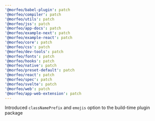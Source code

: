 ```yaml
---
'@morfeo/babel-plugin': patch
'@morfeo/compiler': patch
'@morfeo/utils': patch
'@morfeo/jss': patch
'@morfeo/app-docs': patch
'@morfeo/example-next': patch
'@morfeo/example-react': patch
'@morfeo/core': patch
'@morfeo/css': patch
'@morfeo/dev-tools': patch
'@morfeo/fonts': patch
'@morfeo/hooks': patch
'@morfeo/native': patch
'@morfeo/preset-default': patch
'@morfeo/react': patch
'@morfeo/spec': patch
'@morfeo/svelte': patch
'@morfeo/web': patch
'@morfeo/app-web-extension': patch
---
```


Introduced `classNamePrefix` and `emojis` option to the build-time plugin package
